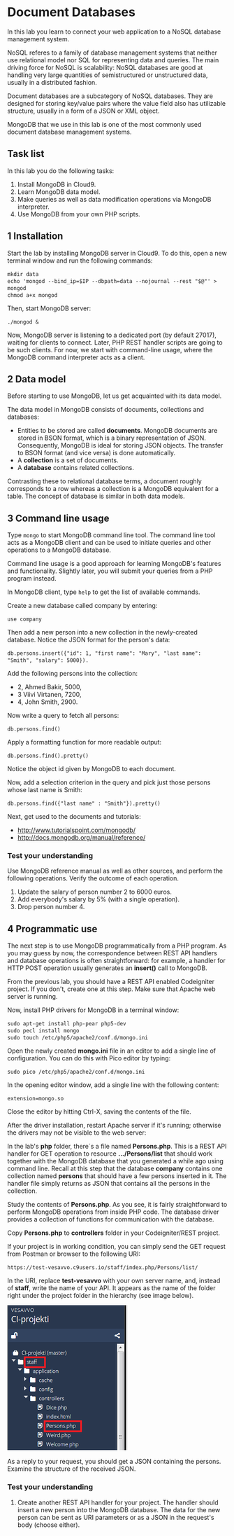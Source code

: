 # Document Databases

In this lab you learn to connect your web application to a NoSQL database management system.

NoSQL referes to a family of database management systems that neither use relational model nor SQL for representing data and queries. The main driving force for NoSQL is scalability:
NoSQL databases are good at handling very large quantities of semistructured or unstructured data, usually in a distributed fashion.

Document databases are a subcategory of NoSQL databases. They are designed for storing key/value pairs where the value field also has utilizable structure, usually in a form of a JSON or XML object.

MongoDB that we use in this lab is one of the most commonly used document database management systems.

## Task list

In this lab you do the following tasks:

1. Install MongoDB in Cloud9.
2. Learn MongoDB data model.
3. Make queries as well as data modification operations via MongoDB interpreter.
4. Use MongoDB from your own PHP scripts.

## 1 Installation

Start the lab by installing MongoDB server in Cloud9. To do this, open a new terminal window and run the following commands:

```
mkdir data
echo 'mongod --bind_ip=$IP --dbpath=data --nojournal --rest "$@"' > mongod
chmod a+x mongod
```


Then, start MongoDB server:

```
./mongod &
```

Now, MongoDB server is listening to a dedicated port (by default 27017), waiting for clients to connect. Later, PHP REST handler scripts are going to be such clients. For now, we start with command-line usage, where the MongoDB command interpreter acts as a client.

## 2 Data model

Before starting to use MongoDB, let us get acquainted with its data model.

The data model in MongoDB consists of documents, collections and databases:
- Entities to be stored are called **documents**. MongoDB documents are stored in BSON format, which is a binary representation of JSON. Consequently, MongoDB is ideal for storing JSON objects. The transfer to BSON format (and vice versa) is done automatically.
- A **collection** is a set of documents.
- A **database** contains related collections.

Contrasting these to relational database terms, a document roughly corresponds to a row whereas a collection is a MongoDB equivalent for a table. The concept of database is similar in both data models.

## 3 Command line usage

Type `mongo` to start MongoDB command line tool. The command line tool acts as a MongoDB client and can be used to initiate queries and other operations to a MongoDB database.

Command line usage is a good approach for learning MongoDB's features and functionality. Slightly later, you will submit your queries from a PHP program instead.

In MongoDB client, type `help` to get the list of available commands.

Create a new database called company by entering:
```
use company
```

Then add a new person into a new collection in the newly-created database. Notice the JSON format for the person's data:
```
db.persons.insert({"id": 1, "first name": "Mary", "last name": "Smith", "salary": 5000}).
```
Add the following persons into the collection:
- 2, Ahmed Bakir, 5000,
- 3 Viivi Virtanen, 7200,
- 4, John Smith, 2900.

Now write a query to fetch all persons:
```
db.persons.find()
```

Apply a formatting function for more readable output:
```
db.persons.find().pretty()
```

Notice the object id given by MongoDB to each document.

Now, add a selection criterion in the query and pick just those persons whose last name is Smith:
```
db.persons.find({"last name" : "Smith"}).pretty()
```

Next, get used to the documents and tutorials:
- http://www.tutorialspoint.com/mongodb/
- http://docs.mongodb.org/manual/reference/ 

### Test your understanding
Use MongoDB reference manual as well as other sources, and perform the following operations. Verify the outcome of each operation.

1. Update the salary of person number 2 to 6000 euros.
2. Add everybody's salary by 5% (with a single operation).
3. Drop person number 4.

## 4 Programmatic use

The next step is to use MongoDB programmatically from a PHP program. As you may guess by now, the correspondence between REST API handlers and database operations is often straightforward: for example, a handler for HTTP POST operation usually generates an **insert()** call to MongoDB.

From the previous lab, you should have a REST API enabled Codeigniter project. If you don't, create one at this step. Make sure that Apache web server is running.

Now, install PHP drivers for MongoDB in a terminal window:
```
sudo apt-get install php-pear php5-dev
sudo pecl install mongo
sudo touch /etc/php5/apache2/conf.d/mongo.ini
```
Open the newly created **mongo.ini** file in an editor to add a single line of configuration. You can do this with Pico editor by typing:
```
sudo pico /etc/php5/apache2/conf.d/mongo.ini
```
In the opening editor window, add a single line with the following content:
```
extension=mongo.so
```

Close the editor by hitting Ctrl-X, saving the contents of the file.

After the driver installation, restart Apache server if it's running; otherwise the drivers may not be visible to the web server:

In the lab's **php** folder, there´s a file named **Persons.php**. This is a REST API handler for GET operation to resource **.../Persons/list** that should work together with the MongoDB database that you generated a while ago using command line. Recall at this step that the database **company** contains one collection named **persons** that should have a few persons inserted in it. The handler file simply returns as JSON that contains all the persons in the collection.

Study the contents of **Persons.php**. As you see, it is fairly straightforward to perform MongoDB operations from inside PHP code. The database driver provides a collection of functions for communication with the database.

Copy **Persons.php** to **controllers** folder in your Codeigniter/REST project.

If your project is in working condition, you can simply send the GET request from Postman or browser to the following URI:
```
https://test-vesavvo.c9users.io/staff/index.php/Persons/list/
```
In the URI, replace **test-vesavvo** with your own server name, and, instead of **staff**, write the name of your API. It appears as the name of the folder right under the project folder in the hierarchy (see image below).

![(You see the image embedded here if you open this assignment sheet in a separate browser window).](img/ci_files.png)

As a reply to your request, you should get a JSON containing the persons. Examine the structure of the received JSON.

### Test your understanding

1. Create another REST API handler for your project. The handler should insert a new person into the MongoDB database. The data for the new person can be sent as URI parameters or as a JSON in the request's body (choose either).

